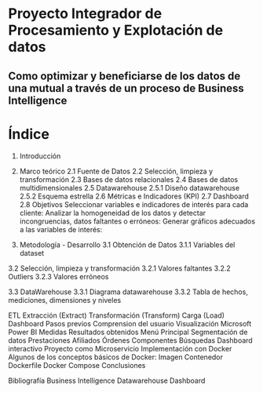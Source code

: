 # Proyecto Integrador de Procesamiento y Explotación de datos 
 
## Como optimizar y beneficiarse de los datos de una mutual a través de un proceso de Business Intelligence

# Índice
1. Introducción
2. Marco teórico
2.1 Fuente de Datos
2.2 Selección, limpieza y transformación
2.3 Bases de datos relacionales
2.4 Bases de datos multidimensionales
2.5 Datawarehouse
2.5.1  Diseño datawarehouse
2.5.2  Esquema estrella
2.6 Métricas e Indicadores (KPI)
2.7 Dashboard
2.8 Objetivos
  Seleccionar variables e indicadores de interés para cada cliente:
  Analizar la homogeneidad de los datos y detectar incongruencias, datos faltantes o erróneos:
  Generar gráficos adecuados a las variables de interés:

3. Metodología - Desarrollo
3.1 Obtención de Datos
3.1.1  Variables del dataset

3.2 Selección, limpieza y transformación
3.2.1  Valores faltantes
3.2.2  Outliers
3.2.3  Valores erróneos

3.3 DataWarehouse
3.3.1  Diagrama datawarehouse
3.3.2  Tabla de hechos, mediciones, dimensiones y niveles

 ETL
  Extracción (Extract)
  Transformación (Transform)
  Carga (Load)
 Dashboard
  Pasos previos
   Comprension del usuario
   Visualización
 Microsoft Power BI
 Medidas
 Resultados obtenidos
  Menú Principal
  Segmentación de datos
  Prestaciones
  Afiliados
  Órdenes
  Componentes
  Búsquedas
 Dashboard interactivo
Proyecto como Microservicio
 Implementación con Docker
 Algunos de los conceptos básicos de Docker:
  Imagen
  Contenedor
  Dockerfile
  Docker Compose
Conclusiones

Bibliografía
 Business Intelligence
 Datawarehouse
 Dashboard
